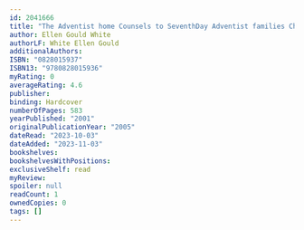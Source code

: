 ```yaml
---
id: 2041666
title: "The Adventist home Counsels to SeventhDay Adventist families Christian home library"
author: Ellen Gould White
authorLF: White Ellen Gould
additionalAuthors: 
ISBN: "0828015937"
ISBN13: "9780828015936"
myRating: 0
averageRating: 4.6
publisher: 
binding: Hardcover
numberOfPages: 583
yearPublished: "2001"
originalPublicationYear: "2005"
dateRead: "2023-10-03"
dateAdded: "2023-11-03"
bookshelves: 
bookshelvesWithPositions: 
exclusiveShelf: read
myReview: 
spoiler: null
readCount: 1
ownedCopies: 0
tags: []
---
```


